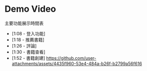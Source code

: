# Demo Video
主要功能展示時間表
- [1:08 - 登入功能]
- [1:18 - 推薦書籍]
- [1:26 - 評論]
- [1:30 - 書籍查看]
- [1:52 - 書籍創建]
https://github.com/user-attachments/assets/4435f960-53e4-484a-b26f-b2799a56f616



